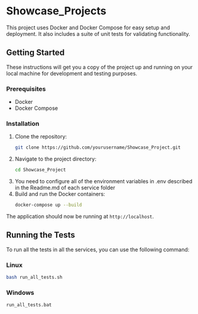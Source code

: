 # Showcase_Projects

This project uses Docker and Docker Compose for easy setup and deployment. It also includes a suite of unit tests for validating functionality.

## Getting Started

These instructions will get you a copy of the project up and running on your local machine for development and testing purposes.

### Prerequisites

- Docker
- Docker Compose

### Installation

1. Clone the repository:
    ```bash
    git clone https://github.com/yourusername/Showcase_Project.git
    ```
2. Navigate to the project directory:
    ```bash
    cd Showcase_Project
    ```
3. You need to configure all of the environment variables in .env described in the Readme.md of each service folder
4. Build and run the Docker containers:
    ```bash
    docker-compose up --build
    ```

The application should now be running at `http://localhost`.

## Running the Tests

To run all the tests in all the services, you can use the following command:

### Linux
```bash
bash run_all_tests.sh
```
### Windows
```bash
run_all_tests.bat
```
